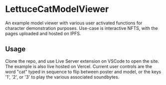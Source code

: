 # LettuceCatModelViewer

An example model viewer with various user activated functions for character demonstration purposes.
Use-case is interactive NFTS, with the pages uploaded and hosted on IPFS.

## Usage
Clone the repo, and use Live Server extension on VSCode to open the site. 
The example is also live hosted on Vercel.
Current user controls are the word "cat" typed in sequence to flip between poster and model, or the keys '1', '2', or '3' to play the various associated soundbytes.

